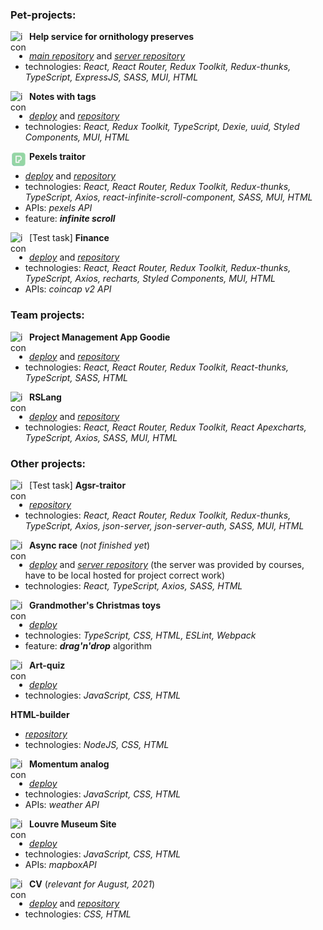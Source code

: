 ### Pet-projects:
<img align="left" alt="icon" width="26px" src="https://raw.githubusercontent.com/kxzws/preserves3k6s/master/src/assets/svg/bird.svg" style="padding-right:4px;" /> **Help service for ornithology preserves**
  - *[main repository](https://github.com/kxzws/preserves3k6s)* and *[server repository](https://github.com/kxzws/preserves3k6s-server)*
  - technologies: *React, React Router, Redux Toolkit, Redux-thunks, TypeScript, ExpressJS, SASS, MUI, HTML*

<img align="left" alt="icon" width="26px" src="https://raw.githubusercontent.com/kxzws/notes-with-tags/main/public/favicon.ico" style="padding-right:4px;" /> **Notes with tags**
  - *[deploy](https://kxzws-note-with-tags.netlify.app/)* and *[repository](https://github.com/kxzws/notes-with-tags)*
  - technologies: *React, Redux Toolkit, TypeScript, Dexie, uuid, Styled Components, MUI, HTML*

<img align="left" alt="icon" width="26px" src="https://raw.githubusercontent.com/kxzws/pexels/main/src/assets/logo.svg" style="padding-right:4px;" /> **Pexels traitor**
  - *[deploy](https://pexels-traitor.netlify.app/)* and *[repository](https://github.com/kxzws/pexels)*
  - technologies: *React, React Router, Redux Toolkit, Redux-thunks, TypeScript, Axios, react-infinite-scroll-component, SASS, MUI, HTML*
  - APIs: *pexels API*
  - feature: _**infinite scroll**_

<img align="left" alt="icon" width="26px" src="https://raw.githubusercontent.com/kxzws/finance/main/public/favicon.ico" style="padding-right:4px;" /> [Test task] **Finance**
  - *[deploy](https://finance-traitor.netlify.app/)* and *[repository](https://github.com/kxzws/finance)*
  - technologies: *React, React Router, Redux Toolkit, Redux-thunks, TypeScript, Axios, recharts, Styled Components, MUI, HTML*
  - APIs: *coincap v2 API*

### Team projects:
<img align="left" alt="icon" width="26px" src="https://raw.githubusercontent.com/AnastasiyaPoleshuk/project-management-app/master/public/favicon.ico" style="padding-right:4px;" /> **Project Management App Goodie**
  - *[deploy](https://rs-goodie.netlify.app/welcome)* and *[repository](https://github.com/AnastasiyaPoleshuk/project-management-app)*
  - technologies: *React, React Router, Redux Toolkit, React-thunks, TypeScript, SASS, HTML*

<img align="left" alt="icon" width="26px" src="https://raw.githubusercontent.com/alexpataman/rslang/main/public/favicon.ico" style="padding-right:4px;" /> **RSLang**
  - *[deploy](https://rolling-scopes-school.github.io/alexpataman-JSFE2021Q3/rslang/)* and *[repository](https://github.com/alexpataman/rslang)*
  - technologies: *React, React Router, Redux Toolkit, React Apexcharts, TypeScript, Axios, SASS, MUI, HTML*

### Other projects:
<img align="left" alt="icon" width="26px" src="https://raw.githubusercontent.com/kxzws/agsr-traitor/main/public/favicon.ico" style="padding-right:4px;" /> [Test task] **Agsr-traitor**
  - *[repository](https://github.com/kxzws/agsr-traitor)*
  - technologies: *React, React Router, Redux Toolkit, Redux-thunks, TypeScript, Axios, json-server, json-server-auth, SASS, MUI, HTML*

<img align="left" alt="icon" width="26px" src="https://raw.githubusercontent.com/kxzws/portfolio/async-race/async-race/async-race/public/favicon.ico" style="padding-right:4px;" /> **Async race** (*not finished yet*)
  - *[deploy](https://rolling-scopes-school.github.io/kxzws-JSFE2021Q3/async-race/)* and *[server repository](https://github.com/mikhama/async-race-api)* (the server was provided by courses, have to be local hosted for project correct work)
  - technologies: *React, TypeScript, Axios, SASS, HTML*

<img align="left" alt="icon" width="26px" src="https://raw.githubusercontent.com/kxzws/portfolio/christmas-task/christmas-task/src/assets/images/omela-icon.ico" style="padding-right:4px;" /> **Grandmother's Christmas toys**
  - *[deploy](https://rolling-scopes-school.github.io/kxzws-JSFE2021Q3/christmas-task/)*
  - technologies: *TypeScript, CSS, HTML, ESLint, Webpack*
  - feature: _**drag'n'drop**_ algorithm

<img align="left" alt="icon" width="26px" src="https://raw.githubusercontent.com/kxzws/portfolio/art-quiz/art-quiz/assets/img/icon.ico" style="padding-right:4px;" /> **Art-quiz**
  - *[deploy](https://rolling-scopes-school.github.io/kxzws-JSFE2021Q3/art-quiz/)*
  - technologies: *JavaScript, CSS, HTML*

**HTML-builder**
  - *[repository](https://github.com/kxzws/HTML-builder)*
  - technologies: *NodeJS, CSS, HTML*

<img align="left" alt="icon" width="26px" src="https://raw.githubusercontent.com/kxzws/portfolio/momentum/momentum/assets/favicon.ico" style="padding-right:4px;" /> **Momentum analog**
  - *[deploy](https://rolling-scopes-school.github.io/kxzws-JSFE2021Q3/momentum/)*
  - technologies: *JavaScript, CSS, HTML*
  - APIs: *weather API*

<img align="left" alt="icon" width="26px" src="https://raw.githubusercontent.com/kxzws/portfolio/museum-dom/museum-dom/assets/favicon.ico" style="padding-right:4px;" /> **Louvre Museum Site**
  - *[deploy](https://rolling-scopes-school.github.io/kxzws-JSFE2021Q3/museum-dom/)*
  - technologies: *JavaScript, CSS, HTML*
  - APIs: *mapboxAPI*

<img align="left" alt="icon" width="26px" src="https://raw.githubusercontent.com/kxzws/rsschool-cv/gh-pages/styles/img/page-icon.ico" style="padding-right:4px;" /> **CV** (*relevant for August, 2021*)
  - *[deploy](https://kxzws.github.io/rsschool-cv/)* and *[repository](https://github.com/kxzws/rsschool-cv)*
  - technologies: *CSS, HTML*
